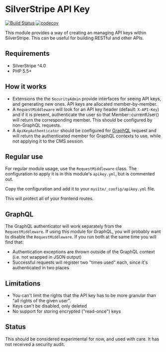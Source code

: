 # SilverStripe API Key

[![Build Status](https://travis-ci.org/sminnee/silverstripe-apikey.svg?branch=master)](https://travis-ci.org/sminnee/silverstripe-apikey)
[![codecov](https://codecov.io/gh/sminnee/silverstripe-apikey/branch/master/graph/badge.svg)](https://codecov.io/gh/sminnee/silverstripe-apikey)

This module provides a way of creating an managing API keys within SilverStripe. This can be useful for building RESTful
and other APIs.

## Requirements

 * SilverStripe ^4.0
 * PHP 5.5+

## How it works

 * Extensions the the `SecurityAdmin` provide interfaces for seeing API keys, and generating new ones. API keys are
   allocated member-by-member.
 * A `RequestMiddleware` will look for an API key header (default: `X-API-Key`) and if it is present, authenticate the
   user so that Member::currentUser() will return the corresponding member. This should be configured by non-GraphQL
   requests.
 * A `ApiKeyAuthenticator` should be configured for [GraphQL](https://github.com/silverstripe/silverstripe-graphql)
   request and will return the authenticated member for GraphQL contexts to use, while not applying it to the CMS
   session.

## Regular use

For regular module usage, use the `RequestMiddleware` class. The configuration to apply it is in this module's `apikey.yml`,
but is commented out.

Copy the configuration and add it to your `mysite/_config/apikey.yml` file.

This will protect all of your frontend routes.

## GraphQL

The GraphQL authenticator will work separately from the `RequestMiddleware`. If using this module for GraphQL, you will
probably want to disable the `RequestMiddleware`. If you run both at the same time you will find that:

 * Authentication exceptions are thrown outside of the GraphQL context (i.e. not wrapped in JSON output)
 * Successful requests will register two "times used" each, since it's authenticated in two places

## Limitations

 * You can't limit the rights that the API key has to be more granular than "all rights of the given user".
 * Keys can't be disabled, only deleted
 * No support for storing encrypted ("read-once") keys

## Status

This should be considered experimental for now, and used with care. It has not received a security audit.
